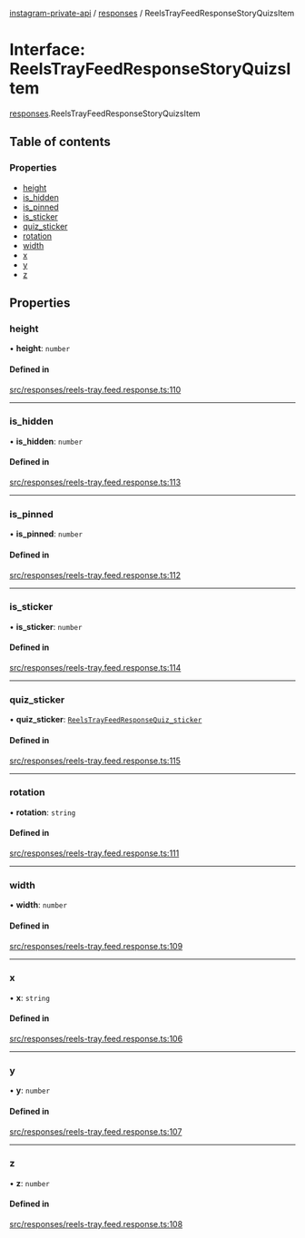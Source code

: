 [instagram-private-api](../../README.md) / [responses](../../modules/responses.md) / ReelsTrayFeedResponseStoryQuizsItem

# Interface: ReelsTrayFeedResponseStoryQuizsItem

[responses](../../modules/responses.md).ReelsTrayFeedResponseStoryQuizsItem

## Table of contents

### Properties

- [height](ReelsTrayFeedResponseStoryQuizsItem.md#height)
- [is\_hidden](ReelsTrayFeedResponseStoryQuizsItem.md#is_hidden)
- [is\_pinned](ReelsTrayFeedResponseStoryQuizsItem.md#is_pinned)
- [is\_sticker](ReelsTrayFeedResponseStoryQuizsItem.md#is_sticker)
- [quiz\_sticker](ReelsTrayFeedResponseStoryQuizsItem.md#quiz_sticker)
- [rotation](ReelsTrayFeedResponseStoryQuizsItem.md#rotation)
- [width](ReelsTrayFeedResponseStoryQuizsItem.md#width)
- [x](ReelsTrayFeedResponseStoryQuizsItem.md#x)
- [y](ReelsTrayFeedResponseStoryQuizsItem.md#y)
- [z](ReelsTrayFeedResponseStoryQuizsItem.md#z)

## Properties

### height

• **height**: `number`

#### Defined in

[src/responses/reels-tray.feed.response.ts:110](https://github.com/Nerixyz/instagram-private-api/blob/4971f34/src/responses/reels-tray.feed.response.ts#L110)

___

### is\_hidden

• **is\_hidden**: `number`

#### Defined in

[src/responses/reels-tray.feed.response.ts:113](https://github.com/Nerixyz/instagram-private-api/blob/4971f34/src/responses/reels-tray.feed.response.ts#L113)

___

### is\_pinned

• **is\_pinned**: `number`

#### Defined in

[src/responses/reels-tray.feed.response.ts:112](https://github.com/Nerixyz/instagram-private-api/blob/4971f34/src/responses/reels-tray.feed.response.ts#L112)

___

### is\_sticker

• **is\_sticker**: `number`

#### Defined in

[src/responses/reels-tray.feed.response.ts:114](https://github.com/Nerixyz/instagram-private-api/blob/4971f34/src/responses/reels-tray.feed.response.ts#L114)

___

### quiz\_sticker

• **quiz\_sticker**: [`ReelsTrayFeedResponseQuiz_sticker`](ReelsTrayFeedResponseQuiz_sticker.md)

#### Defined in

[src/responses/reels-tray.feed.response.ts:115](https://github.com/Nerixyz/instagram-private-api/blob/4971f34/src/responses/reels-tray.feed.response.ts#L115)

___

### rotation

• **rotation**: `string`

#### Defined in

[src/responses/reels-tray.feed.response.ts:111](https://github.com/Nerixyz/instagram-private-api/blob/4971f34/src/responses/reels-tray.feed.response.ts#L111)

___

### width

• **width**: `number`

#### Defined in

[src/responses/reels-tray.feed.response.ts:109](https://github.com/Nerixyz/instagram-private-api/blob/4971f34/src/responses/reels-tray.feed.response.ts#L109)

___

### x

• **x**: `string`

#### Defined in

[src/responses/reels-tray.feed.response.ts:106](https://github.com/Nerixyz/instagram-private-api/blob/4971f34/src/responses/reels-tray.feed.response.ts#L106)

___

### y

• **y**: `number`

#### Defined in

[src/responses/reels-tray.feed.response.ts:107](https://github.com/Nerixyz/instagram-private-api/blob/4971f34/src/responses/reels-tray.feed.response.ts#L107)

___

### z

• **z**: `number`

#### Defined in

[src/responses/reels-tray.feed.response.ts:108](https://github.com/Nerixyz/instagram-private-api/blob/4971f34/src/responses/reels-tray.feed.response.ts#L108)
